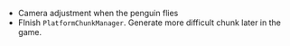 - Camera adjustment when the penguin flies 
- FInish `PlatformChunkManager`. Generate more difficult chunk later in the game.